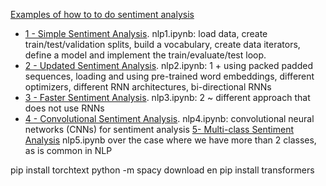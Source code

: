 
[Examples of how to to do sentiment analysis](https://github.com/bentrevett/pytorch-sentiment-analysis)
* [1 - Simple Sentiment Analysis](https://github.com/bentrevett/pytorch-sentiment-analysis/blob/master/1%20-%20Simple%20Sentiment%20Analysis.ipynb).
nlp1.ipynb: load data, create train/test/validation splits, build a vocabulary, create data iterators, define a model and implement the train/evaluate/test loop.
* [2 - Updated Sentiment Analysis](https://github.com/bentrevett/pytorch-sentiment-analysis/blob/master/2%20-%20Upgraded%20Sentiment%20Analysis.ipynb).
nlp2.ipynb: 1 + using packed padded sequences, loading and using pre-trained word embeddings, different optimizers, different RNN architectures, bi-directional RNNs
* [3 - Faster Sentiment Analysis](https://github.com/bentrevett/pytorch-sentiment-analysis/blob/master/3%20-%20Faster%20Sentiment%20Analysis.ipynb).
nlp3.ipynb: 2 ~ different approach that does not use RNNs
* [4 - Convolutional Sentiment Analysis](https://github.com/bentrevett/pytorch-sentiment-analysis/blob/master/4%20-%20Convolutional%20Sentiment%20Analysis.ipynb).
nlp4.ipynb: convolutional neural networks (CNNs) for sentiment analysis
 [5- Multi-class Sentiment Analysis](https://github.com/bentrevett/pytorch-sentiment-analysis/blob/master/5%20-%20Multi-class%20Sentiment%20Analysis.ipynb)
 nlp5.ipynb over the case where we have more than 2 classes, as is common in NLP

pip install torchtext
python -m spacy download en
pip install transformers
